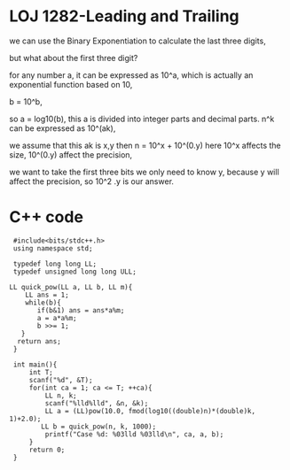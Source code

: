 # LOJ 1282-Leading and Trailing
  we can use the Binary Exponentiation to calculate the last three digits,
  
  but what about the first three digit?
  
  for any number a, it can be expressed as 10^a, which is actually an exponential function based on 10, 
  
  b = 10^b, 
  
  so a = log10(b), this a is divided into integer parts and decimal parts. n^k can be expressed as 10^(ak), 
  
  we assume that this ak is x,y then n = 10^x + 10^(0.y) here 10^x affects the size, 10^(0.y) affect the precision, 
  
  we want to take the first three bits we only need to know y, because y will affect the precision, so 10^2 .y is our answer.
  
  # C++ code
      
      
     #include<bits/stdc++.h>
     using namespace std;
  
     typedef long long LL;
     typedef unsigned long long ULL;
  
    LL quick_pow(LL a, LL b, LL m){
        LL ans = 1;
        while(b){
           if(b&1) ans = ans*a%m;
           a = a*a%m;
           b >>= 1;
       }
      return ans;
     }
 
     int main(){
         int T;
         scanf("%d", &T);
         for(int ca = 1; ca <= T; ++ca){
             LL n, k;
             scanf("%lld%lld", &n, &k);
             LL a = (LL)pow(10.0, fmod(log10((double)n)*(double)k, 1)+2.0);
            LL b = quick_pow(n, k, 1000);
             printf("Case %d: %03lld %03lld\n", ca, a, b);
         }
         return 0;
     }
  
